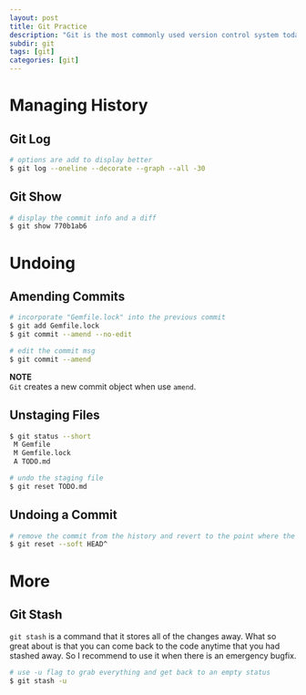 ```yaml
---
layout: post
title: Git Practice
description: "Git is the most commonly used version control system today." 
subdir: git
tags: [git]
categories: [git]
---
```


# Managing History

## Git Log

```bash
# options are add to display better
$ git log --oneline --decorate --graph --all -30
```

## Git Show

```bash
# display the commit info and a diff
$ git show 770b1ab6
```

# Undoing

## Amending Commits

```bash
# incorporate "Gemfile.lock" into the previous commit
$ git add Gemfile.lock
$ git commit --amend --no-edit

# edit the commit msg
$ git commit --amend
```

**NOTE**  
`Git` creates a new commit object when use `amend`.

## Unstaging Files

```bash
$ git status --short
 M Gemfile
 M Gemfile.lock
 A TODO.md

# undo the staging file
$ git reset TODO.md
```

## Undoing a Commit

```bash
# remove the commit from the history and revert to the point where the files were staged
$ git reset --soft HEAD^
```

# More

## Git Stash 

`git stash` is a command that it stores all of the changes away. What so great about is that you can come back to the code anytime that you had stashed away. So I recommend to use it when there is an emergency bugfix.

```bash
# use -u flag to grab everything and get back to an empty status 
$ git stash -u
```

